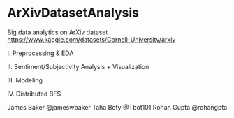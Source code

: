 # ArXivDatasetAnalysis
Big data analytics on ArXiv dataset https://www.kaggle.com/datasets/Cornell-University/arxiv


I. Preprocessing & EDA

II. Sentiment/Subjectivity Analysis + Visualization

III. Modeling 

IV. Distributed BFS

James Baker @jameswbaker
Taha Boty @Tbot101
Rohan Gupta @rohangpta
